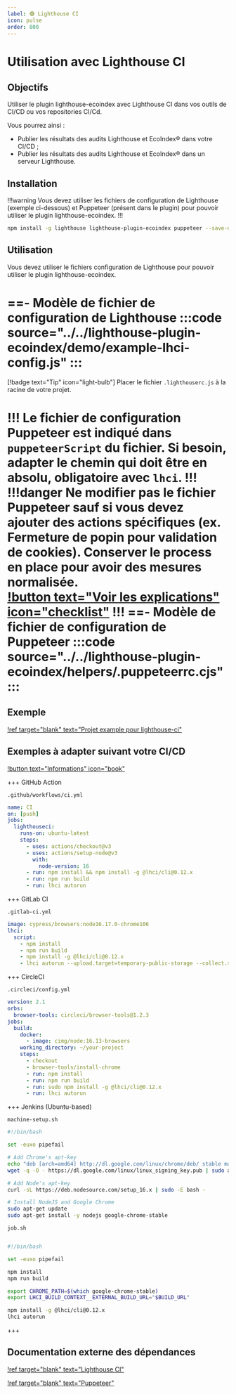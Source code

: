```yaml
---
label: 🟢 Lighthouse CI
icon: pulse
order: 800
---
```


# Utilisation avec Lighthouse CI

## Objectifs

Utiliser le plugin lighthouse-ecoindex avec Lighthouse CI dans vos outils de CI/CD ou vos repositories CI/Cd.

Vous pourrez ainsi :

- Publier les résultats des audits Lighthouse et EcoIndex® dans votre CI/CD ;
- Publier les résultats des audits Lighthouse et EcoIndex® dans un serveur Lighthouse.

## Installation

!!!warning
Vous devez utiliser les fichiers de configuration de Lighthouse (exemple ci-dessous) et Puppeteer (présent dans le plugin) pour pouvoir utiliser le plugin lighthouse-ecoindex.
!!!

```bash
npm install -g lighthouse lighthouse-plugin-ecoindex puppeteer --save-dev
```

## Utilisation

Vous devez utiliser le fichiers configuration de Lighthouse pour pouvoir utiliser le plugin lighthouse-ecoindex.

==- Modèle de fichier de configuration de Lighthouse
:::code source="../../lighthouse-plugin-ecoindex/demo/example-lhci-config.js" :::
===

[!badge text="Tip" icon="light-bulb"] Placer le fichier `.lighthouserc.js` à la racine de votre projet.

!!!
Le fichier de configuration Puppeteer est indiqué dans `puppeteerScript` du fichier. Si besoin, adapter le chemin qui doit être en absolu, obligatoire avec `lhci`.
!!!
!!!danger
Ne modifier pas le fichier Puppeteer sauf si vous devez ajouter des actions spécifiques (ex. Fermeture de popin pour validation de cookies). Conserver le process en place pour avoir des mesures normalisée.  
[!button text="Voir les explications" icon="checklist"](../README.md#les-contraintes--process-reproductible-)
!!!
==- Modèle de fichier de configuration de Puppeteer
:::code source="../../lighthouse-plugin-ecoindex/helpers/.puppeteerrc.cjs" :::
===

## Exemple

[!ref target="blank" text="Projet example pour lighthouse-ci"](https://github.com/cnumr/lighthouse-plugin-ecoindex/tree/main/examples/lhci)

## Exemples à adapter suivant votre CI/CD

[!button text="Informations" icon="book"](https://github.com/GoogleChrome/lighthouse-ci/blob/main/docs/getting-started.md#configure-your-ci-provider)

+++ GitHub Action

`.github/workflows/ci.yml`

```yaml
name: CI
on: [push]
jobs:
  lighthouseci:
    runs-on: ubuntu-latest
    steps:
      - uses: actions/checkout@v3
      - uses: actions/setup-node@v3
        with:
          node-version: 16
      - run: npm install && npm install -g @lhci/cli@0.12.x
      - run: npm run build
      - run: lhci autorun
```

+++ GitLab CI

`.gitlab-ci.yml`

```yaml
image: cypress/browsers:node16.17.0-chrome106
lhci:
  script:
    - npm install
    - npm run build
    - npm install -g @lhci/cli@0.12.x
    - lhci autorun --upload.target=temporary-public-storage --collect.settings.chromeFlags="--no-sandbox" || echo "LHCI failed!"
```

+++ CircleCI

`.circleci/config.yml`

```yaml
version: 2.1
orbs:
  browser-tools: circleci/browser-tools@1.2.3
jobs:
  build:
    docker:
      - image: cimg/node:16.13-browsers
    working_directory: ~/your-project
    steps:
      - checkout
      - browser-tools/install-chrome
      - run: npm install
      - run: npm run build
      - run: sudo npm install -g @lhci/cli@0.12.x
      - run: lhci autorun
```

+++ Jenkins (Ubuntu-based)

`machine-setup.sh`

```bash
#!/bin/bash

set -euxo pipefail

# Add Chrome's apt-key
echo "deb [arch=amd64] http://dl.google.com/linux/chrome/deb/ stable main" | sudo tee -a /etc/apt/sources.list.d/google.list
wget -q -O - https://dl.google.com/linux/linux_signing_key.pub | sudo apt-key add -

# Add Node's apt-key
curl -sL https://deb.nodesource.com/setup_16.x | sudo -E bash -

# Install NodeJS and Google Chrome
sudo apt-get update
sudo apt-get install -y nodejs google-chrome-stable
```

`job.sh`

```bash

#!/bin/bash

set -euxo pipefail

npm install
npm run build

export CHROME_PATH=$(which google-chrome-stable)
export LHCI_BUILD_CONTEXT__EXTERNAL_BUILD_URL="$BUILD_URL"

npm install -g @lhci/cli@0.12.x
lhci autorun
```

+++

## Documentation externe des dépendances

[!ref target="blank" text="Lighthouse CI"](https://github.com/GoogleChrome/lighthouse-ci#readme)

[!ref target="blank" text="Puppeteer"](https://pptr.dev/)
